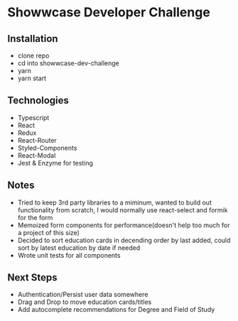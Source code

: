 # Showwcase Developer Challenge

## Installation
- clone repo
- cd into showwcase-dev-challenge
- yarn
- yarn start

## Technologies
- Typescript
- React
- Redux
- React-Router
- Styled-Components
- React-Modal
- Jest & Enzyme for testing

## Notes
- Tried to keep 3rd party libraries to a miminum, wanted to build out functionality from scratch, I would normally use react-select and formik for the form
- Memoized form components for performance(doesn't help too much for a project of this size)
- Decided to sort education cards in decending order by last added, could sort by latest education by date if needed
- Wrote unit tests for all components

## Next Steps
- Authentication/Persist user data somewhere
- Drag and Drop to move education cards/titles
- Add autocomplete recommendations for Degree and Field of Study

